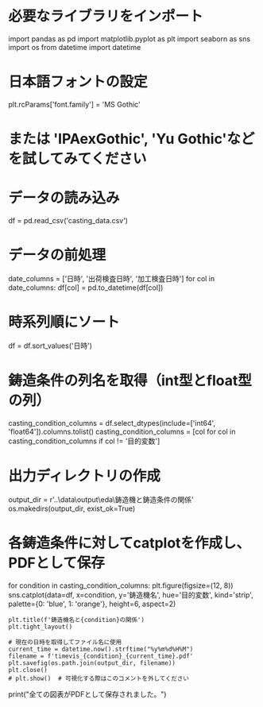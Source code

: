 # 必要なライブラリをインポート
import pandas as pd
import matplotlib.pyplot as plt
import seaborn as sns
import os
from datetime import datetime

# 日本語フォントの設定
plt.rcParams['font.family'] = 'MS Gothic'
# または 'IPAexGothic', 'Yu Gothic'などを試してみてください

# データの読み込み
df = pd.read_csv('casting_data.csv')

# データの前処理
date_columns = ['日時', '出荷検査日時', '加工検査日時']
for col in date_columns:
    df[col] = pd.to_datetime(df[col])

# 時系列順にソート
df = df.sort_values('日時')

# 鋳造条件の列名を取得（int型とfloat型の列）
casting_condition_columns = df.select_dtypes(include=['int64', 'float64']).columns.tolist()
casting_condition_columns = [col for col in casting_condition_columns if col != '目的変数']

# 出力ディレクトリの作成
output_dir = r'..\data\output\eda\鋳造機と鋳造条件の関係'
os.makedirs(output_dir, exist_ok=True)

# 各鋳造条件に対してcatplotを作成し、PDFとして保存
for condition in casting_condition_columns:
    plt.figure(figsize=(12, 8))
    sns.catplot(data=df, x=condition, y='鋳造機名', hue='目的変数', kind='strip', 
                palette={0: 'blue', 1: 'orange'}, height=6, aspect=2)
    
    plt.title(f'鋳造機名と{condition}の関係')
    plt.tight_layout()
    
    # 現在の日時を取得してファイル名に使用
    current_time = datetime.now().strftime("%y%m%d%H%M")
    filename = f'timevis_{condition}_{current_time}.pdf'
    plt.savefig(os.path.join(output_dir, filename))
    plt.close()
    # plt.show()  # 可視化する際はこのコメントを外してください

print("全ての図表がPDFとして保存されました。")
